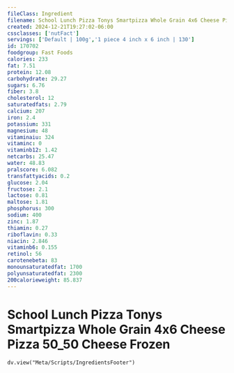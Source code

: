 ```yaml
---
fileClass: Ingredient
filename: School Lunch Pizza Tonys Smartpizza Whole Grain 4x6 Cheese Pizza 50_50 Cheese Frozen
created: 2024-12-21T19:27:02-06:00
cssclasses: ['nutFact']
servings: ['Default | 100g','1 piece 4 inch x 6 inch | 130']
id: 170702
foodgroup: Fast Foods
calories: 233
fat: 7.51
protein: 12.08
carbohydrate: 29.27
sugars: 6.76
fiber: 3.8
cholesterol: 12
saturatedfats: 2.79
calcium: 207
iron: 2.4
potassium: 331
magnesium: 48
vitaminaiu: 324
vitaminc: 0
vitaminb12: 1.42
netcarbs: 25.47
water: 48.83
pralscore: 6.082
transfattyacids: 0.2
glucose: 2.04
fructose: 2.1
lactose: 0.81
maltose: 1.81
phosphorus: 300
sodium: 400
zinc: 1.87
thiamin: 0.27
riboflavin: 0.33
niacin: 2.846
vitaminb6: 0.155
retinol: 56
carotenebeta: 83
monounsaturatedfat: 1700
polyunsaturatedfat: 2300
200calorieweight: 85.837
---
```


# School Lunch Pizza Tonys Smartpizza Whole Grain 4x6 Cheese Pizza 50_50 Cheese Frozen

```dataviewjs
dv.view("Meta/Scripts/IngredientsFooter")
```